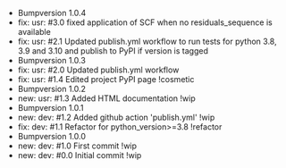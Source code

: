 - Bumpversion 1.0.4
- fix: usr: #3.0 fixed application of SCF when no residuals_sequence is available
- fix: usr: #2.1 Updated publish.yml workflow to run tests for python 3.8, 3.9 and 3.10 and publish to PyPI if version is tagged
- Bumpversion 1.0.3
- fix: usr: #2.0 Updated publish.yml workflow
- fix: usr: #1.4 Edited project PyPI page !cosmetic
- Bumpversion 1.0.2
- new: usr: #1.3 Added HTML documentation !wip
- Bumpversion 1.0.1
- new: dev: #1.2 Added github action 'publish.yml' !wip
- fix: dev: #1.1 Refactor for python_version>=3.8 !refactor
- Bumpversion 1.0.0
- new: dev: #1.0 First commit !wip
- new: dev: #0.0 Initial commit !wip
